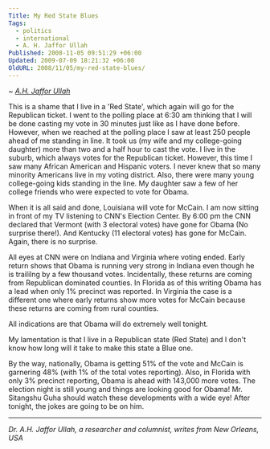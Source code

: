 ```yaml
---
Title: My Red State Blues
Tags:
  - politics
  - international
  - A. H. Jaffor Ullah
Published: 2008-11-05 09:51:29 +06:00
Updated: 2009-07-09 18:21:32 +06:00
OldURL: 2008/11/05/my-red-state-blues/
---
```


~ *[A.H. Jaffor Ullah](https://gold.mukto-mona.com/Articles/jaffor/index.html)*

This is a shame that I live in a 'Red State', which again will go for the Republican ticket. I went to the polling place at 6:30 am thinking that I will be done casting my vote in 30 minutes just like as I have done before. However, when we reached at the polling place I saw at least 250 people ahead of me standing in line. It took us (my wife and my college-going daughter) more than two and a half hour to cast the vote.
I live in the suburb, which always votes for the Republican ticket. However, this time I saw many African American and Hispanic voters. I never knew that so many minority Americans live in my voting district. Also, there were many young college-going kids standing in the line. My daughter saw a few of her college friends who were expected to vote for Obama.

When it is all said and done, Louisiana will vote for McCain. I am now sitting in front of my TV listening to CNN's Election Center. By 6:00 pm the CNN declared that Vermont (with 3 electoral votes) have gone for Obama (No surprise there!). And Kentucky (11 electoral votes) has gone for McCain. Again, there is no surprise.

All eyes at CNN were on Indiana and Virginia where voting ended. Early return shows that Obama is running very strong in Indiana even though he is traililng by a few thousand votes. Incidentally, these returns are coming from Republican dominated counties. In Florida as of this writing Obama has a lead when only 1% precinct was reported. In Virginia the case is a different one where early returns show more votes for McCain because these returns are coming from rural counties.

All indications are that Obama will do extremely well tonight.

My lamentation is that I live in a Republican state (Red State) and I don't know how long will it take to make this state a Blue one.

By the way, nationally, Obama is getting 51% of the vote and McCain is garnering 48% (with 1% of the total votes reporting).  Also, in Florida with only 3% precinct reporting, Obama is ahead with 143,000 more votes.  The election night is still young and things are looking good for Obama!  Mr. Sitangshu Guha should watch these developments with a wide eye!  After tonight, the jokes are going to be on him.


-----
*Dr. A.H. Jaffor Ullah, a researcher and columnist, writes from New Orleans, USA*
